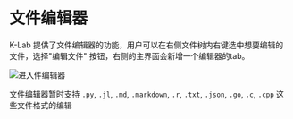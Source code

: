 # 文件编辑器
K-Lab 提供了文件编辑器的功能，用户可以在右侧文件树内右键选中想要编辑的文件，选择"编辑文件" 按钮，右侧的主界面会新增一个编辑器的tab。

![进入件编辑器](/image/edit-file.png)

文件编辑器暂时支持 `.py`, `.jl`, `.md`, `.markdown`, `.r`, `.txt`, `.json`, `.go`, `.c`, `.cpp` 这些文件格式的编辑
